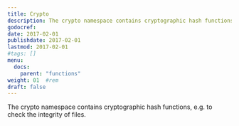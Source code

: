 ```yaml
---
title: Crypto
description: The crypto namespace contains cryptographic hash functions, e.g. to check the integrity of files.
godocref:
date: 2017-02-01
publishdate: 2017-02-01
lastmod: 2017-02-01
#tags: []
menu:
  docs:
    parent: "functions"
weight: 01	#rem
draft: false
---
```


The crypto namespace contains cryptographic hash functions, e.g. to check the integrity of files.